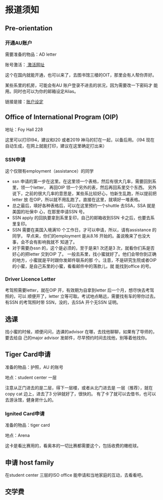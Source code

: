 # 报道须知

## Pre-orientation

### 开通AU账户

需要准备的物品：AD letter

账号激活：[激活网址](https://www.auburn.edu/activate/)

这个在国内就能开通，也可以来了，去图书馆三楼的OIT，那里会有人帮你弄好。

某些系里的机房，可能会有AU 账户登录不进去的状况，因为需要改一下密码才能用。同时也可以为你的邮箱设定Alias。

链接是接：[账户设定](https://oitapps.auburn.edu/myaccount/)

## Office of International Program \(OIP\)

地址：Foy Hall 228

这里可以打印I94，建议和I20 或者2019 神马的钉在一起，以备后用。（I94现在自动生成，在网上就能打印，建议在这里确定打出来）

### SSN申请

这个仅限有employment（assistance）的同学

* ssn 申请的第一步在这里。在这里领一个表格，然后有很大几率，需要回到系里，领一个letter，  再回OIP 领一个另外的表，然后再回系里交个东西。  另外说下，之前的很大几率的意思是，某些系比较好心，怕新生乱跑，所以提前把letter 放  在OIP，所以就不用乱跑了。直接在这里，就填好一堆表格。
* 总之最后，填好各种表格后，可以在这里预约一个shuttle 去SSA，SSA 就是美国的社保中  心，在那里申请SSN 号。
* SSN apply 的回执要拿到系里复印，自己的邮箱收到SSN 卡之后，也要去系里复印。
* SSN 需要在美国入境满10 个工作日，才可以申请，所以，请有assistance 的同学，  早点来，你们的employment 是从8.16 开始的。虽说晚来了也没大事，会不会有影响我就不  知道了。
* 对于需要办ssn 的，这个是必须的，至于是来1 次还是3 次，就看你们系是否好心的把letter  交到OIP 了。  一般去系里，找小蜜就好了。他们会带你到正确的地方，小蜜就是平时跟你发邮件联系的那  个。注意，不是研究生院或者OIP 的小蜜，是自己系里的小蜜，看看邮件中的落款儿，就  能找到office 的号。

### Driver Licence Letter

考驾照需要letter，就在OIP 开，有效期为自拿到letter 后一个月，想尽快去考驾照的，可以顺便开了，letter 立等可取。考试地点略远，需要找有车的带你过去。有SSN 的考驾照时带SSN，没的，去SSA 开个无SSN 证明。

## 选课

找小蜜的时候，顺便问问，选课的advisor 在哪，去找他聊聊，如果有了导师的，要去给自己的major advisor 发邮件，尽早预约时间去找他，别等着他找你。

## Tiger Card申请

准备的物品：护照，AU 的账号

地点：student center 一层

注意从正门进去的是二层，得下一层楼，或者从北门进去是一层（推荐），就在copy cat 边上，进去了3 分钟就好了，很快的。有了卡了就可以去借书，也可以去游泳馆，健身房什么的。

### Ignited Card申请

准备的物品：tiger card

 地点：Arena

这卡是看比赛用的，看奥本的一切比赛都需要这个，包括收费的橄榄球。

## 申请 host family

在student center 三层的ISO office 能申请和当地家庭的互动，去看看吧。

## 交学费







